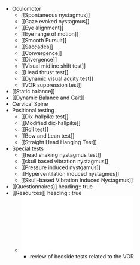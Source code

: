 - Oculomotor
	- [[Spontaneous nystagmus]]
	- [[Gaze evoked nystagmus]]
	- [[Eye alignment]]
	- [[Eye range of motion]]
	- [[Smooth Pursuit]]
	- [[Saccades]]
	- [[Convergence]]
	- [[Divergence]]
	- [[Visual midline shift test]]
	- [[Head thrust test]]
	- [[Dynamic visual acuity test]]
	- [[VOR suppression test]]
- [[Static balance]]
- [[Dynamic Balance and Gait]]
- Cervical Spine
- Positional testing
	- [[Dix-hallpike test]]
	- [[Modified dix-hallpike]]
	- [[Roll test]]
	- [[Bow and Lean test]]
	- [[Straight Head Hanging Test]]
- Special tests
	- [[head shaking nystagmus test]]
	- [[skull based vibration nystagmus]]
	- [[Pressure induced nystgamus]]
	- [[Hyperventilation induced nystagmus]]
	- [[Skull-based Vibration Induced Nystagmus]]
- [[Questionnaires]]
  heading:: true
- [[Resources]]
  heading:: true
	- ![BedsideTests-VORRelated_Kheradmand and Zee_2012.pdf](../assets/BedsideTests-VORRelated_Kheradmand_and_Zee.2012_1640744023821_0.pdf)
		- review of bedside tests related to the VOR